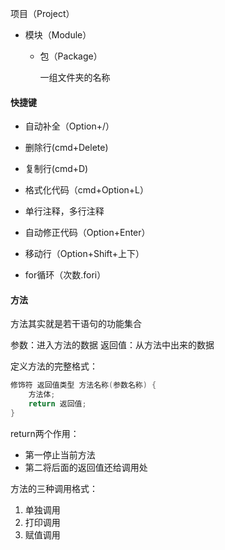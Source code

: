 项目（Project）

- 模块（Module）

  - 包（Package）

    一组文件夹的名称



#### 快捷键

- 自动补全（Option+/）

- 删除行(cmd+Delete)

- 复制行(cmd+D)

- 格式化代码（cmd+Option+L）
- 单行注释，多行注释
- 自动修正代码（Option+Enter）
- 移动行（Option+Shift+上下）

- for循环（次数.fori）



#### 方法

方法其实就是若干语句的功能集合

参数：进入方法的数据
返回值：从方法中出来的数据

定义方法的完整格式：

```java
修饰符 返回值类型 方法名称(参数名称) {
    方法体;
    return 返回值;
}
```



return两个作用：

- 第一停止当前方法
- 第二将后面的返回值还给调用处

方法的三种调用格式：
1. 单独调用
2. 打印调用
3. 赋值调用


